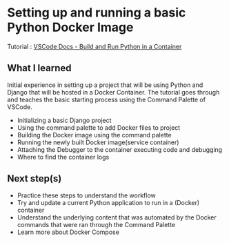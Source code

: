 # Setting up and running a basic Python Docker Image

Tutorial : [VSCode Docs - Build and Run Python in a Container](https://code.visualstudio.com/docs/containers/quickstart-python)

## What I learned

Initial experience in setting up a project that will be using Python and Django that will be hosted in a Docker Container. The tutorial goes through and teaches the basic starting process using the Command Palette of VSCode. 

* Initializing a basic Django project
* Using the command palette to add Docker files to project
* Building the Docker image using the command palette
* Running the newly built Docker image(service container)
* Attaching the Debugger to the container executing code and debugging
* Where to find the container logs

## Next step(s)

* Practice these steps to understand the workflow
* Try and update a current Python application to run in a (Docker) container
* Understand the underlying content that was automated by the Docker commands that were ran through the Command Palette
* Learn more about Docker Compose